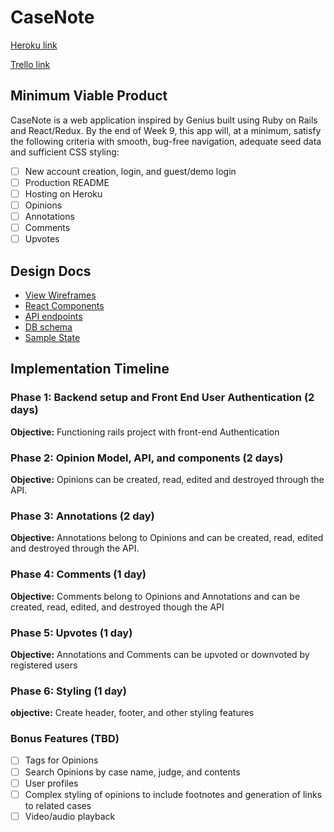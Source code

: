 # CaseNote

[Heroku link][heroku]

[Trello link][trello]

[heroku]: https://casenote.herokuapp.com/
[trello]: https://trello.com/b/lP3W0MMC/casenote

## Minimum Viable Product

CaseNote is a web application inspired by Genius built using Ruby on Rails and React/Redux. By the end of Week 9, this app will, at a minimum, satisfy the following criteria with smooth, bug-free navigation, adequate seed data and sufficient CSS styling:

- [ ] New account creation, login, and guest/demo login
- [ ] Production README
- [ ] Hosting on Heroku
- [ ] Opinions
- [ ] Annotations
- [ ] Comments
- [ ] Upvotes

## Design Docs
* [View Wireframes][wireframes]
* [React Components][components]
* [API endpoints][api-endpoints]
* [DB schema][schema]
* [Sample State][sample-state]

[wireframes]: wireframes
[components]: component-hierarchy.md
[sample-state]: sample-state.md
[api-endpoints]: api-endpoints.md
[schema]: schema.md

## Implementation Timeline

### Phase 1: Backend setup and Front End User Authentication (2 days)

**Objective:** Functioning rails project with front-end Authentication

### Phase 2: Opinion Model, API, and components (2 days)

**Objective:** Opinions can be created, read, edited and destroyed through the API.

### Phase 3: Annotations (2 day)

**Objective:** Annotations belong to Opinions and can be created, read, edited and destroyed through the API.

### Phase 4: Comments (1 day)

**Objective:** Comments belong to Opinions and Annotations and can be created, read, edited, and destroyed though the API

### Phase 5: Upvotes (1 day)

**Objective:** Annotations and Comments can be upvoted or downvoted by registered users

### Phase 6: Styling (1 day)

**objective:** Create header, footer, and other styling features

### Bonus Features (TBD)
- [ ] Tags for Opinions
- [ ] Search Opinions by case name, judge, and contents
- [ ] User profiles
- [ ] Complex styling of opinions to include footnotes and generation of links to related cases
- [ ] Video/audio playback
